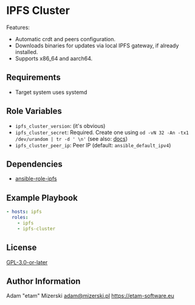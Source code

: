 # IPFS Cluster

Features:
  - Automatic crdt and peers configuration.
  - Downloads binaries for updates via local IPFS gateway, if already installed.
  - Supports x86_64 and aarch64.


## Requirements

- Target system uses systemd


## Role Variables

- `ipfs_cluster_version`: (it's obvious)
- `ipfs_cluster_secret`: Required. Create one using `od -vN 32 -An -tx1 /dev/urandom | tr -d ' \n'` (see also: [docs](/ipns/cluster.ipfs.io/documentation/reference/configuration/#manual-secret-generation))
- `ipfs_cluster_peer_ip`: Peer IP (default: `ansible_default_ipv4`)


## Dependencies

- [ansible-role-ipfs](https://codeberg.org/etam/ansible-role-ipfs)


## Example Playbook

```yml
- hosts: ipfs
  roles:
    - ipfs
    - ipfs-cluster
```


## License

[GPL-3.0-or-later](COPYING.txt)


## Author Information

Adam "etam" Mizerski <adam@mizerski.pl> https://etam-software.eu
